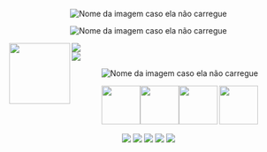 
<div align="center">
  
![Nome da imagem caso ela não carregue](https://user-images.githubusercontent.com/33014753/230753825-47e51cf8-df7f-4745-9909-185222d54864.gif)
  
</div>

<div align="center">
  
![Nome da imagem caso ela não carregue](https://user-images.githubusercontent.com/33014753/230753317-765581d9-cf6a-433f-9a49-6c6b9de81b92.gif)
  
</div>
</n>






    
<div align="left">
  <div style="display: inline_block">
    <a href="[https://skillicons.dev]()">
      <img align="left" width="110" height="110" src="https://user-images.githubusercontent.com/33014753/230755411-747e62a5-0ced-4be4-9849-e26ab4c20679.gif">
    </a>

<div align="left">
  <div style="display: inline_block">
    <a href="[https://skillicons.dev]()">
      <img src="https://skillicons.dev/icons?i=java,mysql,git,cs" /> 
    </a>
    <div align="left">
  <div style="display: inline_block">
    <a href="[https://skillicons.dev]()">
      <img src="https://skillicons.dev/icons?i=javascript,css,html,ts" />
    </a>

    
<div align="center">
  
![Nome da imagem caso ela não carregue](https://user-images.githubusercontent.com/33014753/230753463-428b2c6e-2ac5-4b79-898a-85dd83404836.gif)
  
</div>



<p align="center">
  <img width="70" height="70" src="https://cdn.jsdelivr.net/gh/devicons/devicon/icons/java/java-original-wordmark.svg"><img width="70" height="70" src="https://cdn.jsdelivr.net/gh/devicons/devicon/icons/javascript/javascript-plain.svg"><img width="70" height="70" src="https://cdn.jsdelivr.net/gh/devicons/devicon/icons/html5/html5-plain.svg">
<img width="70" height="70" src="https://cdn.jsdelivr.net/gh/devicons/devicon/icons/css3/css3-plain.svg">
</p> 





<div align="center">
  <a href="https://www.youtube.com/channel/UCRX9WXmEmEevlX9Up1c4Frw" target="_blank"><img src="https://img.shields.io/badge/YouTube-FF0000?style=for-the-badge&logo=youtube&logoColor=white" target="_blank"></a>
  <a href="https://www.instagram.com/danielpaner/" target="_blank"><img src="https://img.shields.io/badge/-Instagram-%23E4405F?style=for-the-badge&logo=instagram&logoColor=white" target="_blank"></a>
 	<a href="https://www.twitch.tv/babytubarao" target="_blank"><img src="https://img.shields.io/badge/Twitch-9146FF?style=for-the-badge&logo=twitch&logoColor=white" target="_blank"></a>
 <a href="" target="_blank"><img src="https://img.shields.io/badge/Discord-7289DA?style=for-the-badge&logo=discord&logoColor=white" target="_blank"></a> 
  <a href = "mailto:danielpaner@live.com"><img src="https://img.shields.io/badge/-Gmail-%23333?style=for-the-badge&logo=gmail&logoColor=white" target="_blank"></a>
  
  
</div>

